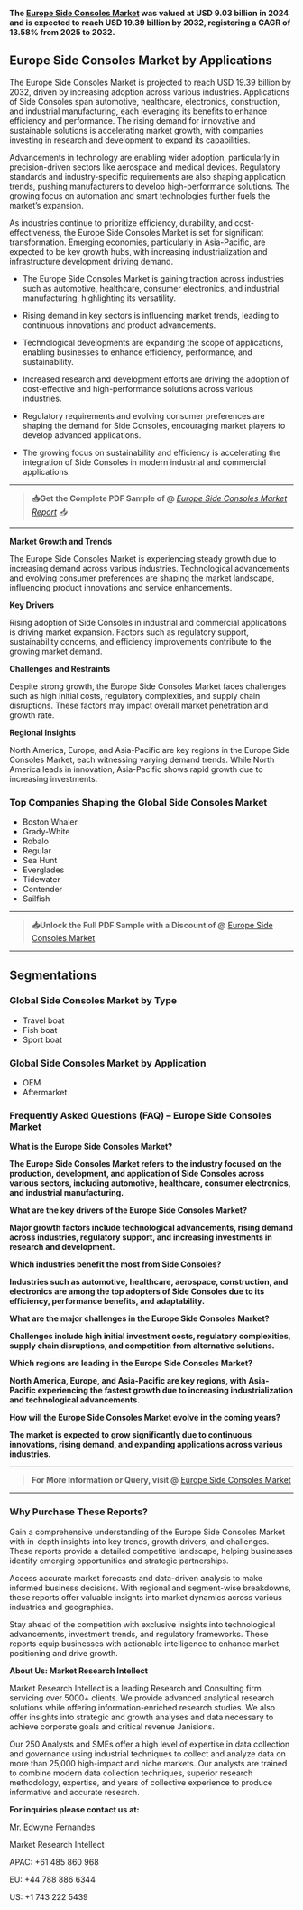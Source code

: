 <p><strong>The <a href="https://www.marketresearchintellect.com/download-sample/?rid=410633&amp;utm_source=Pulse-April-Europe&amp;utm_medium=852">Europe Side Consoles Market</a> was valued at USD 9.03 billion in 2024 and is expected to reach USD 19.39 billion by 2032, registering a CAGR of 13.58% from 2025 to 2032.</strong></p><h2>Europe Side Consoles Market by Applications&nbsp;</h2><p><p>The Europe Side Consoles Market is projected to reach USD 19.39 billion by 2032, driven by increasing adoption across various industries. Applications of Side Consoles span automotive, healthcare, electronics, construction, and industrial manufacturing, each leveraging its benefits to enhance efficiency and performance. The rising demand for innovative and sustainable solutions is accelerating market growth, with companies investing in research and development to expand its capabilities.</p><p>Advancements in technology are enabling wider adoption, particularly in precision-driven sectors like aerospace and medical devices. Regulatory standards and industry-specific requirements are also shaping application trends, pushing manufacturers to develop high-performance solutions. The growing focus on automation and smart technologies further fuels the market&rsquo;s expansion.</p><p>As industries continue to prioritize efficiency, durability, and cost-effectiveness, the Europe Side Consoles Market is set for significant transformation. Emerging economies, particularly in Asia-Pacific, are expected to be key growth hubs, with increasing industrialization and infrastructure development driving demand.</p></p><ul><li><p>The Europe Side Consoles Market is gaining traction across industries such as automotive, healthcare, consumer electronics, and industrial manufacturing, highlighting its versatility.</p></li><li><p>Rising demand in key sectors is influencing market trends, leading to continuous innovations and product advancements.</p></li><li><p>Technological developments are expanding the scope of applications, enabling businesses to enhance efficiency, performance, and sustainability.</p></li><li><p>Increased research and development efforts are driving the adoption of cost-effective and high-performance solutions across various industries.</p></li><li><p>Regulatory requirements and evolving consumer preferences are shaping the demand for Side Consoles, encouraging market players to develop advanced applications.</p></li><li><p>The growing focus on sustainability and efficiency is accelerating the integration of Side Consoles in modern industrial and commercial applications.</p></li></ul><hr /><blockquote><p><strong><span class="font-[700]">📥Get the Complete PDF Sample of @ </span></strong><em><span class="font-[700]"><a href="https://www.marketresearchintellect.com/download-sample/?rid=410633&amp;utm_source=Pulse-April-Europe&amp;utm_medium=852" target="_blank" data-tracking-control-name="article-ssr-frontend-pulse_little-text-block" data-tracking-will-navigate="" data-test-link="">Europe Side Consoles Market Report</a>&nbsp;📥</span></em></p></blockquote><hr /><p class="" data-start="77" data-end="360"><strong data-start="77" data-end="105">Market Growth and Trends</strong></p><p class="" data-start="77" data-end="360">The Europe Side Consoles Market is experiencing steady growth due to increasing demand across various industries. Technological advancements and evolving consumer preferences are shaping the market landscape, influencing product innovations and service enhancements.</p><p class="" data-start="362" data-end="606"><strong data-start="362" data-end="377">Key Drivers</strong></p><p class="" data-start="362" data-end="606">Rising adoption of Side Consoles in industrial and commercial applications is driving market expansion. Factors such as regulatory support, sustainability concerns, and efficiency improvements contribute to the growing market demand.</p><p class="" data-start="608" data-end="849"><strong data-start="608" data-end="637">Challenges and Restraints</strong></p><p class="" data-start="608" data-end="849">Despite strong growth, the Europe Side Consoles Market faces challenges such as high initial costs, regulatory complexities, and supply chain disruptions. These factors may impact overall market penetration and growth rate.</p><p class="" data-start="851" data-end="1095"><strong data-start="851" data-end="872">Regional Insights</strong></p><p class="" data-start="851" data-end="1095">North America, Europe, and Asia-Pacific are key regions in the Europe Side Consoles Market, each witnessing varying demand trends. While North America leads in innovation, Asia-Pacific shows rapid growth due to increasing investments.</p><p><h3>Top Companies Shaping the Global Side Consoles Market </h3><ul><li>Boston Whaler</li><li>Grady-White</li><li>Robalo</li><li>Regular</li><li>Sea Hunt</li><li>Everglades</li><li>Tidewater</li><li>Contender</li><li>Sailfish</li></ul></p><hr /><blockquote><p><strong>📥Unlock the Full PDF Sample with a Discount of @</strong> <a href="https://www.marketresearchintellect.com/ask-for-discount/?rid=410633&amp;utm_source=Pulse-April-Europe&amp;utm_medium=852">Europe Side Consoles Market</a></p></blockquote><hr /><p><h2>Segmentations</h2><h3>Global Side Consoles Market by Type</h3><ul><li>Travel boat</li><li>Fish boat</li><li>Sport boat</li></ul><h3>Global Side Consoles Market by Application</h3><ul><li>OEM</li><li>Aftermarket</li></ul></p><h3><strong>Frequently Asked Questions (FAQ) &ndash; Europe Side Consoles Market</strong></h3><p><strong>What is the Europe Side Consoles Market?</strong></p><p><strong>The Europe Side Consoles Market refers to the industry focused on the production, development, and application of Side Consoles across various sectors, including automotive, healthcare, consumer electronics, and industrial manufacturing.</strong></p><p><strong>What are the key drivers of the Europe Side Consoles Market?</strong></p><p><strong>Major growth factors include technological advancements, rising demand across industries, regulatory support, and increasing investments in research and development.</strong></p><p><strong>Which industries benefit the most from Side Consoles?</strong></p><p><strong>Industries such as automotive, healthcare, aerospace, construction, and electronics are among the top adopters of Side Consoles due to its efficiency, performance benefits, and adaptability.</strong></p><p><strong>What are the major challenges in the Europe Side Consoles Market?</strong></p><p><strong>Challenges include high initial investment costs, regulatory complexities, supply chain disruptions, and competition from alternative solutions.</strong></p><p><strong>Which regions are leading in the Europe Side Consoles Market?</strong></p><p><strong>North America, Europe, and Asia-Pacific are key regions, with Asia-Pacific experiencing the fastest growth due to increasing industrialization and technological advancements.</strong></p><p><strong>How will the Europe Side Consoles Market evolve in the coming years?</strong></p><p><strong>The market is expected to grow significantly due to continuous innovations, rising demand, and expanding applications across various industries.</strong></p><hr /><blockquote><p><span class="font-[700]"><strong>For More Information or Query, visit&nbsp;@</strong>&nbsp;</span><span class="font-[700]"><a href="https://www.marketresearchintellect.com/product/global-side-consoles-market-size-and-forecast/?utm_source=Linkedin&utm_medium=852" target="_blank" data-tracking-control-name="article-ssr-frontend-pulse_little-text-block" data-tracking-will-navigate="" data-test-link="">Europe Side Consoles Market</a></span></p></blockquote><hr /><h3><strong data-start="0" data-end="31">Why Purchase These Reports?</strong></h3><p class="" data-start="35" data-end="297">Gain a comprehensive understanding of the Europe Side Consoles Market with in-depth insights into key trends, growth drivers, and challenges. These reports provide a detailed competitive landscape, helping businesses identify emerging opportunities and strategic partnerships.</p><p class="" data-start="299" data-end="540">Access accurate market forecasts and data-driven analysis to make informed business decisions. With regional and segment-wise breakdowns, these reports offer valuable insights into market dynamics across various industries and geographies.</p><p class="" data-start="542" data-end="784">Stay ahead of the competition with exclusive insights into technological advancements, investment trends, and regulatory frameworks. These reports equip businesses with actionable intelligence to enhance market positioning and drive growth.</p><p><strong><span class="font-[700]">About Us: Market Research Intellect</span></strong></p><p><span class="">Market Research Intellect is a leading Research and Consulting firm servicing over 5000+ clients. We provide advanced analytical research solutions while offering information-enriched research studies.&nbsp;</span>We also offer insights into strategic and growth analyses and data necessary to achieve corporate goals and critical revenue Janisions.</p><p><span class="">Our 250 Analysts and SMEs offer a high level of expertise in data collection and governance using industrial techniques to collect and analyze data on more than 25,000 high-impact and niche markets. Our analysts are trained to combine modern data collection techniques, superior research methodology, expertise, and years of collective experience to produce informative and accurate research.</span></p><p><strong>For inquiries please contact us at:</strong></p><p>Mr. Edwyne Fernandes</p><p>Market Research Intellect</p><p>APAC: +61 485 860 968</p><p>EU: +44 788 886 6344</p><p>US: +1 743 222 5439</p>